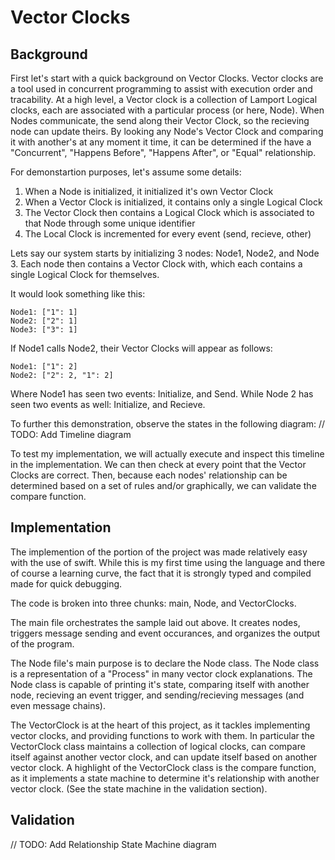 #  Vector Clocks

##  Background

First let's start with a quick background on Vector Clocks. 
Vector clocks are a tool used in concurrent programming to assist with execution order and tracability. 
At a high level, a Vector clock is a collection of Lamport Logical clocks, each are associated with a particular process (or here, Node). 
When Nodes communicate, the send along their Vector Clock, so the recieving node can update theirs. 
By looking any Node's Vector Clock and comparing it with another's at any moment it time, it can be determined if the have a "Concurrent", "Happens Before", "Happens After", or "Equal" relationship.

For demonstartion purposes, let's assume some details: 
1. When a Node is initialized, it initialized it's own Vector Clock
2. When a Vector Clock is initialized, it contains only a single Logical Clock
3. The Vector Clock then contains a Logical Clock which is associated to that Node through some unique identifier
4. The Local Clock is incremented for every event (send, recieve, other)

Lets say our system starts by initializing 3 nodes: Node1, Node2, and Node 3. 
Each node then contains a Vector Clock with, which each contains a single Logical Clock for themselves. 

It would look something like this:  
```
Node1: ["1": 1]  
Node2: ["2": 1]  
Node3: ["3": 1]  
```

If Node1 calls Node2, their Vector Clocks will appear as follows:  
```
Node1: ["1": 2]
Node2: ["2": 2, "1": 2]
```

Where Node1 has seen two events: Initialize, and Send. 
While Node 2 has seen two events as well: Initialize, and Recieve.

To further this demonstration, observe the states in the following diagram:
// TODO: Add Timeline diagram

To test my implementation, we will actually execute and inspect this timeline in the implementation. 
We can then check at every point that the Vector Clocks are correct. 
Then, because each nodes' relationship can be determined based on a set of rules and/or graphically, we can validate the compare function. 

## Implementation

The implemention of the portion of the project was made relatively easy with the use of swift. 
While this is my first time using the language and there of course a learning curve, the fact that it is strongly typed and compiled made for quick debugging. 

The code is broken into three chunks: main, Node, and VectorClocks.  

The main file orchestrates the sample laid out above. 
It creates nodes, triggers message sending and event occurances, and organizes the output of the program.  

The Node file's main purpose is to declare the Node class. 
The Node class is a representation of a "Process" in many vector clock explanations. 
The Node class is capable of printing it's state, comparing itself with another node, recieving an event trigger, and sending/recieving messages (and even message chains). 

The VectorClock is at the heart of this project, as it tackles implementing vector clocks, and providing functions to work with them. 
In particular the VectorClock class maintains a collection of logical clocks, can compare itself against another vector clock, and can update itself based on another vector clock. 
A highlight of the VectorClock class is the compare function, as it implements a state machine to determine it's relationship with another vector clock. 
(See the state machine in the validation section).


## Validation



// TODO: Add Relationship State Machine diagram
